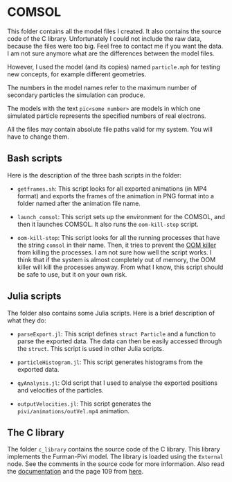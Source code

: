# COMSOL

This folder contains all the model files I created. It also
contains the source code of the C library. Unfortunately I could
not include the raw data, because the files were too big. Feel
free to contact me if you want the data. I am not sure anymore what
are the differences between the model files.

However, I used the model (and its copies) named
`particle.mph` for testing new concepts, for example
different geometries.

The numbers in the model names refer to the maximum number
of secondary particles the simulation can produce.

The models with the text `pic<some number>` are models in
which one simulated particle represents the specified numbers
of real electrons.

All the files may contain absolute file paths valid for my system.
You will have to change them.

## Bash scripts

Here is the description of the three bash scripts in the
folder:

 - `getframes.sh`: This script looks for all exported
 animations (in MP4 format) and exports the frames of the
 animation in PNG format into a folder named after the
 animation file name.

 - `launch_comsol`: This script sets up the environment for
 the COMSOL, and then it launches COMSOL. It also runs the
 `oom-kill-stop` script.

 - `oom-kill-stop`: This script looks for all the running 
 processes that have the string `comsol` in their name.
 Then, it tries to prevent the [OOM killer](https://rakeshjain-devops.medium.com/linux-out-of-memory-killer-31e477a45759) from
 killing the processes. I am not sure how well the script
 works. I think that if the system is almost completely out
 of memory, the OOM killer will kill the processes anyway.
 From what I know, this script should be safe to use, but it
 on your own risk.

 ## Julia scripts

 The folder also contains some Julia scripts. Here is a brief
 description of what they do:

 - `parseExport.jl`: This script defines `struct Particle`
 and a function to parse the exported data. The data can
 then be easily accessed through the `struct`. This script 
 is used in other Julia scripts.

 - `particleHistogram.jl`: This script generates histograms
 from the exported data.

 - `qyAnalysis.jl`: Old script that I used to analyse the
 exported positions and velocities of the particles.

 - `outputVelocities.jl`: This script generates the `pivi/animations/outVel.mp4` animation.

 ## The C library

 The folder `c_library` contains the source code of the C
 library. This library implements the Furman-Pivi model.
 The library is loaded using the `External` node. See the
 comments in the source code for more information. Also
 read the [documentation](https://doc.comsol.com/6.1/docserver/#!/com.comsol.help.comsol/application_programming_guide.14.54.html)
 and the page 109 from [here](https://doc.comsol.com/6.0/doc/com.comsol.help.comsol/COMSOL_ProgrammingReferenceManual.pdf).